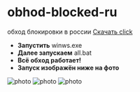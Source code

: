 # obhod-blocked-ru
обход блокировки в россии
[Скачать click ](https://mega.nz/file/yEY2HRbZ#PxVFe4ITIzkwnJvnQmTuUsKWht3oaMzyZ9FPiEwaElY)

- **Запустить** winws.exe
- **Далее запускаем** all.bat
- **Всё обход работает!**
- **Запуск изображён ниже на фото**

![photo](https://github.com/user-attachments/assets/c0b0fa09-064c-46ee-a997-c5e00b91d474)
![photo](https://github.com/user-attachments/assets/21b26ae0-ba94-42ca-a386-8c923579d5c7)
![photo](https://github.com/user-attachments/assets/5019e587-db4b-4cab-8f36-f6dccbbcdf5d)

